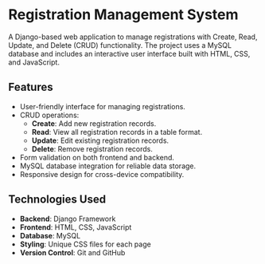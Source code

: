 # Registration Management System

A Django-based web application to manage registrations with Create, Read, Update, and Delete (CRUD) functionality. The project uses a MySQL database and includes an interactive user interface built with HTML, CSS, and JavaScript.

## Features

- User-friendly interface for managing registrations.
- CRUD operations:
  - **Create**: Add new registration records.
  - **Read**: View all registration records in a table format.
  - **Update**: Edit existing registration records.
  - **Delete**: Remove registration records.
- Form validation on both frontend and backend.
- MySQL database integration for reliable data storage.
- Responsive design for cross-device compatibility.


## Technologies Used

- **Backend**: Django Framework
- **Frontend**: HTML, CSS, JavaScript
- **Database**: MySQL
- **Styling**: Unique CSS files for each page
- **Version Control**: Git and GitHub

